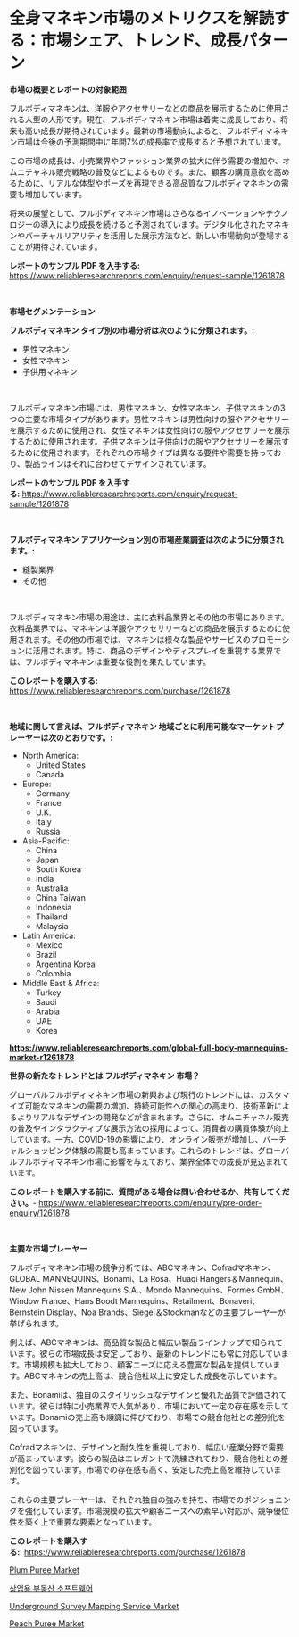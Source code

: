 <p><h1>全身マネキン市場のメトリクスを解読する：市場シェア、トレンド、成長パターン</h1></p><p><strong>市場の概要とレポートの対象範囲</strong></p>
<p><p>フルボディマネキンは、洋服やアクセサリーなどの商品を展示するために使用される人型の人形です。現在、フルボディマネキン市場は着実に成長しており、将来も高い成長が期待されています。最新の市場動向によると、フルボディマネキン市場は今後の予測期間中に年間7%の成長率で成長すると予想されています。</p><p>この市場の成長は、小売業界やファッション業界の拡大に伴う需要の増加や、オムニチャネル販売戦略の普及などによるものです。また、顧客の購買意欲を高めるために、リアルな体型やポーズを再現できる高品質なフルボディマネキンの需要も増加しています。</p><p>将来の展望として、フルボディマネキン市場はさらなるイノベーションやテクノロジーの導入により成長を続けると予測されています。デジタル化されたマネキンやバーチャルリアリティを活用した展示方法など、新しい市場動向が登場することが期待されています。</p></p>
<p><strong>レポートのサンプル PDF を入手する:</strong> <a href="https://www.reliableresearchreports.com/enquiry/request-sample/1261878">https://www.reliableresearchreports.com/enquiry/request-sample/1261878</a></p>
<p>&nbsp;</p>
<p><strong>市場セグメンテーション</strong></p>
<p><strong>フルボディマネキン タイプ別の市場分析は次のように分類されます。:</strong></p>
<p><ul><li>男性マネキン</li><li>女性マネキン</li><li>子供用マネキン</li></ul></p>
<p>&nbsp;</p>
<p><p>フルボディマネキン市場には、男性マネキン、女性マネキン、子供マネキンの3つの主要な市場タイプがあります。男性マネキンは男性向けの服やアクセサリーを展示するために使用され、女性マネキンは女性向けの服やアクセサリーを展示するために使用されます。子供マネキンは子供向けの服やアクセサリーを展示するために使用されます。それぞれの市場タイプは異なる要件や需要を持っており、製品ラインはそれに合わせてデザインされています。</p></p>
<p><strong>レポートのサンプル PDF を入手する:</strong>&nbsp;<a href="https://www.reliableresearchreports.com/enquiry/request-sample/1261878">https://www.reliableresearchreports.com/enquiry/request-sample/1261878</a></p>
<p>&nbsp;</p>
<p><strong> フルボディマネキン アプリケーション別の市場産業調査は次のように分類されます。:</strong></p>
<p><ul><li>縫製業界</li><li>その他</li></ul></p>
<p>&nbsp;</p>
<p><p>フルボディマネキン市場の用途は、主に衣料品業界とその他の市場にあります。衣料品業界では、マネキンは洋服やアクセサリーなどの商品を展示するために使用されます。その他の市場では、マネキンは様々な製品やサービスのプロモーションに活用されます。特に、商品のデザインやディスプレイを重視する業界では、フルボディマネキンは重要な役割を果たしています。</p></p>
<p><strong>このレポートを購入する:</strong>&nbsp; <a href="https://www.reliableresearchreports.com/purchase/1261878">https://www.reliableresearchreports.com/purchase/1261878</a></p>
<p>&nbsp;</p>
<p><strong>地域に関して言えば、フルボディマネキン 地域ごとに利用可能なマーケットプレーヤーは次のとおりです。:</strong></p>
<p><ul>
    <li>
        North America:
        <ul>
            <li>United States</li>
            <li>Canada</li>
        </ul>
    </li>
    <li>
        Europe:
        <ul>
            <li>Germany</li>
            <li>France</li>
            <li>U.K.</li>
            <li>Italy</li>
            <li>Russia</li>
        </ul>
    </li>
    <li>
        Asia-Pacific:
        <ul>
            <li>China</li>
            <li>Japan</li>
            <li>South Korea</li>
            <li>India</li>
            <li>Australia</li>
            <li>China Taiwan</li>
            <li>Indonesia</li>
            <li>Thailand</li>
            <li>Malaysia</li>
        </ul>
    </li>
    <li>
        Latin America:
        <ul>
            <li>Mexico</li>
            <li>Brazil</li>
            <li>Argentina Korea</li>
            <li>Colombia</li>
        </ul>
    </li>
    <li>
        Middle East & Africa:
        <ul>
            <li>Turkey</li>
            <li>Saudi</li>
            <li>Arabia</li>
            <li>UAE</li>
            <li>Korea</li>
        </ul>
    </li>
    </ul></p>
<p><strong><a href="https://www.reliableresearchreports.com/global-full-body-mannequins-market-r1261878">https://www.reliableresearchreports.com/global-full-body-mannequins-market-r1261878</a></strong>&nbsp;</p>
<p><strong>世界の新たなトレンドとは フルボディマネキン 市場？</strong></p>
<p><p>グローバルフルボディマネキン市場の新興および現行のトレンドには、カスタマイズ可能なマネキンの需要の増加、持続可能性への関心の高まり、技術革新によるよりリアルなデザインの開発などが含まれます。さらに、オムニチャネル販売の普及やインタラクティブな展示方法の採用によって、消費者の購買体験が向上しています。一方、COVID-19の影響により、オンライン販売が増加し、バーチャルショッピング体験の需要も高まっています。これらのトレンドは、グローバルフルボディマネキン市場に影響を与えており、業界全体での成長が見込まれています。</p></p>
<p><strong>このレポートを購入する前に、質問がある場合は問い合わせるか、共有してください。</strong>- <a href="https://www.reliableresearchreports.com/enquiry/pre-order-enquiry/1261878">https://www.reliableresearchreports.com/enquiry/pre-order-enquiry/1261878</a></p>
<p>&nbsp;</p>
<p><strong>主要な市場プレーヤー</strong></p>
<p><p>フルボディマネキン市場の競争分析では、ABCマネキン、Cofradマネキン、GLOBAL MANNEQUINS、Bonami、La Rosa、Huaqi Hangers＆Mannequin、New John Nissen Mannequins S.A.、Mondo Mannequins、Formes GmbH、Window France、Hans Boodt Mannequins、Retailment、Bonaveri、Bernstein Display、Noa Brands、Siegel＆Stockmanなどの主要プレーヤーが挙げられます。</p><p>例えば、ABCマネキンは、高品質な製品と幅広い製品ラインナップで知られています。彼らの市場成長は安定しており、最新のトレンドにも常に対応しています。市場規模も拡大しており、顧客ニーズに応える豊富な製品を提供しています。ABCマネキンの売上高は、競合他社以上に安定した成長を示しています。</p><p>また、Bonamiは、独自のスタイリッシュなデザインと優れた品質で評価されています。彼らは特に小売業界で人気があり、市場において一定の存在感を示しています。Bonamiの売上高も順調に伸びており、市場での競合他社との差別化を図っています。</p><p>Cofradマネキンは、デザインと耐久性を重視しており、幅広い産業分野で需要が高まっています。彼らの製品はエレガントで洗練されており、競合他社との差別化を図っています。市場での存在感も高く、安定した売上高を維持しています。</p><p>これらの主要プレーヤーは、それぞれ独自の強みを持ち、市場でのポジショニングを強化しています。市場規模の拡大や顧客ニーズへの素早い対応が、競争優位性を築く上で重要な要素となっています。</p></p>
<p><strong>このレポートを購入する:</strong>&nbsp;&nbsp;<a href="https://www.reliableresearchreports.com/purchase/1261878">https://www.reliableresearchreports.com/purchase/1261878</a></p>
<p><p><a href="https://github.com/WillieWoodard/Market-Research-Report-List-4/blob/main/plum-puree-market.md">Plum Puree Market</a></p><p><a href="https://github.com/fernandotryO5lson96765/Market-Research-Report-List-1/blob/main/976618217410.md">상업용 부동산 소프트웨어</a></p><p><a href="https://issuu.com/reportprime-2/docs/underground-survey-mapping-service-market-size-203">Underground Survey Mapping Service Market</a></p><p><a href="https://github.com/Sarissaschmalingtr6fz2739/Market-Research-Report-List-2/blob/main/peach-puree-market.md">Peach Puree Market</a></p></p>